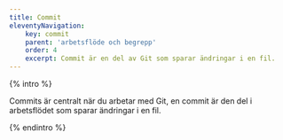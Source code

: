 ```yaml
---
title: Commit
eleventyNavigation:
    key: commit
    parent: 'arbetsflöde och begrepp'
    order: 4
    excerpt: Commit är en del av Git som sparar ändringar i en fil.
---
```


{% intro %}

Commits är centralt när du arbetar med Git, en commit är den del i arbetsflödet som sparar ändringar i en fil.

{% endintro %}
